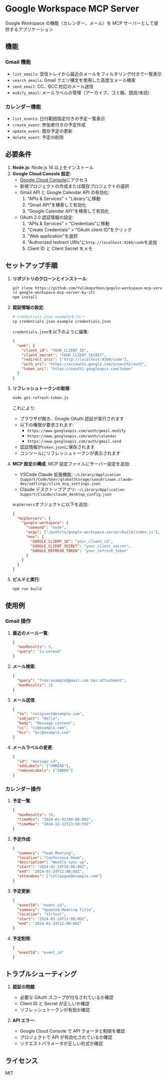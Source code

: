 # Google Workspace MCP Server

Google Workspace の機能（カレンダー、メール）を MCP サーバーとして提供するアプリケーション

## 機能

### Gmail 機能

- `list_emails`: 受信トレイから最近のメールをフィルタリング付きで一覧表示
- `search_emails`: Gmail クエリ構文を使用した高度なメール検索
- `send_email`: CC、BCC 対応のメール送信
- `modify_email`: メールラベルの管理（アーカイブ、ゴミ箱、既読/未読）

### カレンダー機能

- `list_events`: 日付範囲指定付きの予定一覧表示
- `create_event`: 参加者付きの予定作成
- `update_event`: 既存予定の更新
- `delete_event`: 予定の削除

## 必要条件

1. **Node.js**: Node.js 14 以上をインストール
2. **Google Cloud Console 設定**:
   - [Google Cloud Console](https://console.cloud.google.com/)にアクセス
   - 新規プロジェクトの作成または既存プロジェクトの選択
   - Gmail API と Google Calendar API の有効化:
     1. "APIs & Services" > "Library"に移動
     2. "Gmail API"を検索して有効化
     3. "Google Calendar API"を検索して有効化
   - OAuth 2.0 認証情報の設定:
     1. "APIs & Services" > "Credentials"に移動
     2. "Create Credentials" > "OAuth client ID"をクリック
     3. "Web application"を選択
     4. "Authorized redirect URIs"に`http://localhost:4100/code`を追加
     5. Client ID と Client Secret をメモ

## セットアップ手順

1. **リポジトリのクローンとインストール**:

   ```bash
   git clone https://github.com/Yulikepython/gogole-workspace-mcp-server-by-itc.git
   cd google-workspace-mcp-server-by-itc
   npm install
   ```

2. **認証情報の設定**:

   ```bash
   # credentials.json.exampleをコピー
   cp credentials.json.example credentials.json
   ```

   `credentials.json`を以下のように編集:

   ```json
   {
     "web": {
       "client_id": "YOUR_CLIENT_ID",
       "client_secret": "YOUR_CLIENT_SECRET",
       "redirect_uris": ["http://localhost:4100/code"],
       "auth_uri": "https://accounts.google.com/o/oauth2/auth",
       "token_uri": "https://oauth2.googleapis.com/token"
     }
   }
   ```

3. **リフレッシュトークンの取得**:

   ```bash
   node get-refresh-token.js
   ```

   これにより:

   - ブラウザが開き、Google OAuth 認証が実行されます
   - 以下の権限が要求されます:
     - `https://www.googleapis.com/auth/gmail.modify`
     - `https://www.googleapis.com/auth/calendar`
     - `https://www.googleapis.com/auth/gmail.send`
   - 認証情報が`token.json`に保存されます
   - コンソールにリフレッシュトークンが表示されます

4. **MCP 設定の構成**:
   MCP 設定ファイルにサーバー設定を追加:

   - VSCode Claude 拡張機能: `~/Library/Application Support/Code/User/globalStorage/saoudrizwan.claude-dev/settings/cline_mcp_settings.json`
   - Claude デスクトップアプリ: `~/Library/Application Support/Claude/claude_desktop_config.json`

   `mcpServers`オブジェクトに以下を追加:

   ```json
   {
     "mcpServers": {
       "google-workspace": {
         "command": "node",
         "args": ["/path/to/google-workspace-server/build/index.js"],
         "env": {
           "GOOGLE_CLIENT_ID": "your_client_id",
           "GOOGLE_CLIENT_SECRET": "your_client_secret",
           "GOOGLE_REFRESH_TOKEN": "your_refresh_token"
         }
       }
     }
   }
   ```

5. **ビルドと実行**:
   ```bash
   npm run build
   ```

## 使用例

### Gmail 操作

1. **最近のメール一覧**:

   ```json
   {
     "maxResults": 5,
     "query": "is:unread"
   }
   ```

2. **メール検索**:

   ```json
   {
     "query": "from:example@gmail.com has:attachment",
     "maxResults": 10
   }
   ```

3. **メール送信**:

   ```json
   {
     "to": "recipient@example.com",
     "subject": "Hello",
     "body": "Message content",
     "cc": "cc@example.com",
     "bcc": "bcc@example.com"
   }
   ```

4. **メールラベルの変更**:
   ```json
   {
     "id": "message_id",
     "addLabels": ["UNREAD"],
     "removeLabels": ["INBOX"]
   }
   ```

### カレンダー操作

1. **予定一覧**:

   ```json
   {
     "maxResults": 10,
     "timeMin": "2024-01-01T00:00:00Z",
     "timeMax": "2024-12-31T23:59:59Z"
   }
   ```

2. **予定作成**:

   ```json
   {
     "summary": "Team Meeting",
     "location": "Conference Room",
     "description": "Weekly sync-up",
     "start": "2024-01-24T10:00:00Z",
     "end": "2024-01-24T11:00:00Z",
     "attendees": ["colleague@example.com"]
   }
   ```

3. **予定更新**:

   ```json
   {
     "eventId": "event_id",
     "summary": "Updated Meeting Title",
     "location": "Virtual",
     "start": "2024-01-24T11:00:00Z",
     "end": "2024-01-24T12:00:00Z"
   }
   ```

4. **予定削除**:
   ```json
   {
     "eventId": "event_id"
   }
   ```

## トラブルシューティング

1. **認証の問題**:

   - 必要な OAuth スコープが付与されているか確認
   - Client ID と Secret が正しいか確認
   - リフレッシュトークンが有効か確認

2. **API エラー**:
   - Google Cloud Console で API クォータと制限を確認
   - プロジェクトで API が有効化されているか確認
   - リクエストパラメータが正しい形式か確認

## ライセンス

MIT
